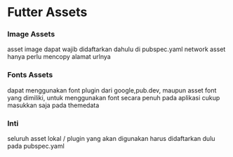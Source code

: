 # Futter Assets

### Image Assets

asset image dapat wajib didaftarkan dahulu di pubspec.yaml network asset hanya perlu mencopy alamat
urlnya

### Fonts Assets

dapat menggunakan font plugin dari google,pub.dev, maupun asset font yang dimiliki, untuk
menggunakan font secara penuh pada aplikasi cukup masukkan saja pada themedata

### Inti
seluruh asset lokal / plugin yang akan digunakan harus didaftarkan dulu pada pubspec.yaml